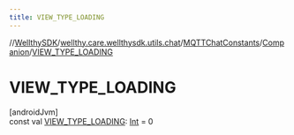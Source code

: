 ```yaml
---
title: VIEW_TYPE_LOADING
---
```

//[WellthySDK](../../../../index.html)/[wellthy.care.wellthysdk.utils.chat](../../index.html)/[MQTTChatConstants](../index.html)/[Companion](index.html)/[VIEW_TYPE_LOADING](-v-i-e-w_-t-y-p-e_-l-o-a-d-i-n-g.html)



# VIEW_TYPE_LOADING



[androidJvm]\
const val [VIEW_TYPE_LOADING](-v-i-e-w_-t-y-p-e_-l-o-a-d-i-n-g.html): [Int](https://kotlinlang.org/api/latest/jvm/stdlib/kotlin/-int/index.html) = 0




